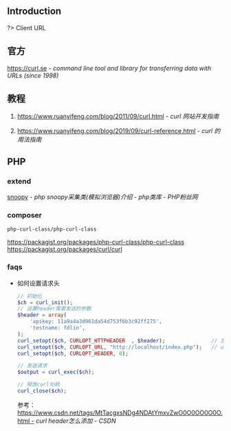 ## Introduction

?> Client URL

## 官方

https://curl.se - *command line tool and library for transferring data with URLs (since 1998)*

## 教程

1. https://www.ruanyifeng.com/blog/2011/09/curl.html - *curl 网站开发指南*

2. https://www.ruanyifeng.com/blog/2019/09/curl-reference.html - *curl 的用法指南*




## PHP

### extend

[snoopy](http://www.phpfensi.com/php/20140620/3441.html?aafetu=yfc42) - *php snoopy采集类(模拟浏览器)介绍 - php类库 - PHP粉丝网*



### composer

`php-curl-class/php-curl-class`

<span class="icon octicon-file composer-icon medium-yellow "></span> <https://packagist.org/packages/php-curl-class/php-curl-class>  
<span class="icon octicon-file composer-icon medium-yellow "></span> <https://packagist.org/packages/curl/curl>



### faqs

- 如何设置请求头

  ```php
  // 初始化
  $ch = curl_init();
  // 设置header需要发送的参数
  $header = array(
      'apikey: 11a9a4a3d961da54d753f6b3c92ff275',
      'testname: fdlin',
  );
  curl_setopt($ch, CURLOPT_HTTPHEADER  , $header);               // 加入header
  curl_setopt($ch, CURLOPT_URL, "http://localhost/index.php");   // url
  curl_setopt($ch, CURLOPT_HEADER, 0);
  
  // 发送请求
  $output = curl_exec($ch);
  
  // 释放curl句柄
  curl_close($ch);
  ```

  参考：https://www.csdn.net/tags/MtTacgxsNDg4NDAtYmxvZwO0O0OO0O0O.html - *curl header怎么添加 - CSDN*
